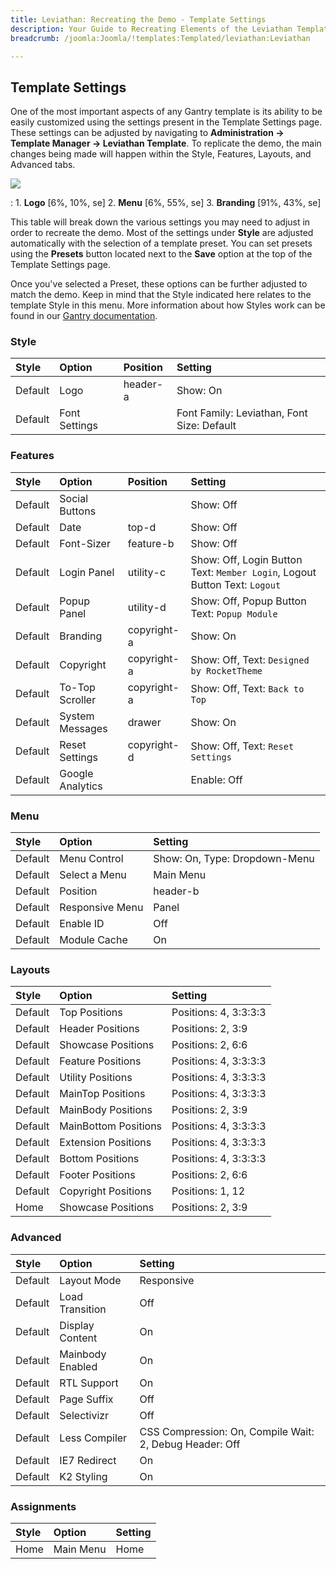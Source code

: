 ```yaml
---
title: Leviathan: Recreating the Demo - Template Settings
description: Your Guide to Recreating Elements of the Leviathan Template for WordPress
breadcrumb: /joomla:Joomla/!templates:Templated/leviathan:Leviathan

---
```


Template Settings
-----
One of the most important aspects of any Gantry template is its ability to be easily customized using the settings present in the Template Settings page. These settings can be adjusted by navigating to **Administration -> Template Manager -> Leviathan Template**. To replicate the demo, the main changes being made will happen within the Style, Features, Layouts, and Advanced tabs. 

![][leviathan2]

:   1. **Logo**  [6%, 10%, se]
    2. **Menu**  [6%, 55%, se]
    3. **Branding**  [91%, 43%, se]

This table will break down the various settings you may need to adjust in order to recreate the demo. Most of the settings under **Style** are adjusted automatically with the selection of a template preset. You can set presets using the **Presets** button located next to the **Save** option at the top of the Template Settings page.

Once you've selected a Preset, these options can be further adjusted to match the demo. Keep in mind that the Style indicated here relates to the template Style in this menu. More information about how Styles work can be found in our [Gantry documentation][Style].

### Style
| Style   | Option        | Position | Setting                                    |  
| :------ | :------------ | :------- | :----------------------------------------- |  
| Default | Logo          | header-a | Show: On                                   |  
| Default | Font Settings |          | Font Family: Leviathan, Font Size: Default |   

### Features
| Style   | Option           | Position    | Setting                                                                    |  
| :------ | :--------------- | :---------- | :------------------------------------------------------------------------- |  
| Default | Social Buttons   |             | Show: Off                                                                  |  
| Default | Date             | top-d       | Show: Off                                                                  |  
| Default | Font-Sizer       | feature-b   | Show: Off                                                                  |  
| Default | Login Panel      | utility-c   | Show: Off, Login Button Text: `Member Login`, Logout Button Text: `Logout` |  
| Default | Popup Panel      | utility-d   | Show: Off, Popup Button Text: `Popup Module`                               |  
| Default | Branding         | copyright-a | Show: On                                                                   |  
| Default | Copyright        | copyright-a | Show: Off, Text: `Designed by RocketTheme`                                 |  
| Default | To-Top Scroller  | copyright-a | Show: Off, Text: `Back to Top`                                             |  
| Default | System Messages  | drawer      | Show: On                                                                   |  
| Default | Reset Settings   | copyright-d | Show: Off, Text: `Reset Settings`                                          |  
| Default | Google Analytics |             | Enable: Off                                                                |  

### Menu
| Style   | Option          | Setting                       |  
| :------ | :-------------- | :---------------------------- |  
| Default | Menu Control    | Show: On, Type: Dropdown-Menu |  
| Default | Select a Menu   | Main Menu                     |  
| Default | Position        | header-b                      |  
| Default | Responsive Menu | Panel                         |  
| Default | Enable ID       | Off                           |  
| Default | Module Cache    | On                            |  

### Layouts
| Style   | Option               | Setting               |  
| :------ | :------------------- | :-------------------- |  
| Default | Top Positions        | Positions: 4, 3:3:3:3 |  
| Default | Header Positions     | Positions: 2, 3:9     |  
| Default | Showcase Positions   | Positions: 2, 6:6     |  
| Default | Feature Positions    | Positions: 4, 3:3:3:3 |  
| Default | Utility Positions    | Positions: 4, 3:3:3:3 |  
| Default | MainTop Positions    | Positions: 4, 3:3:3:3 |  
| Default | MainBody Positions   | Positions: 2, 3:9     |  
| Default | MainBottom Positions | Positions: 4, 3:3:3:3 |  
| Default | Extension Positions  | Positions: 4, 3:3:3:3 |  
| Default | Bottom Positions     | Positions: 4, 3:3:3:3 |  
| Default | Footer Positions     | Positions: 2, 6:6     |  
| Default | Copyright Positions  | Positions: 1, 12      |  
| Home    | Showcase Positions   | Positions: 2, 3:9     |  

### Advanced
| Style   | Option           | Setting                                                 |  
| :------ | :--------------- | :------------------------------------------------------ |  
| Default | Layout Mode      | Responsive                                              |  
| Default | Load Transition  | Off                                                     |  
| Default | Display Content  | On                                                      |  
| Default | Mainbody Enabled | On                                                      |  
| Default | RTL Support      | On                                                      |  
| Default | Page Suffix      | Off                                                     |  
| Default | Selectivizr      | Off                                                     |  
| Default | Less Compiler    | CSS Compression: On, Compile Wait: 2, Debug Header: Off |  
| Default | IE7 Redirect     | On                                                      |  
| Default | K2 Styling       | On                                                      |   

### Assignments
| Style | Option    | Setting |  
| :---- | :-------- | :------ |  
| Home  | Main Menu | Home    |  

[demo25]: assets/Leviathan.jpg
[menu]: ../../start/menu.md
[Style]: http://www.gantry-framework.org/documentation/joomla/configure
[leviathan2]: assets/leviathan.jpeg